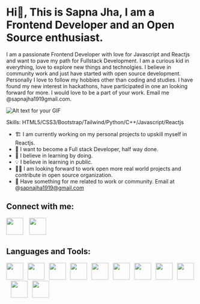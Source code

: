 # Hi👋, This is Sapna Jha, I am a Frontend Developer and an Open Source enthusiast. 

I am a passionate Frontend Developer with love for Javascript and Reactjs and want to pave my path for Fullstack Development. I am a curious kid in everything, love to explore new things and technolgies. I believe in community work and just have started with open source development. Personally I love to follow my hobbies other than coding and studies. I have found my new interest in hackathons, have participated in one an looking forward for more. I would love to be a part of your work. Email me @sapnajha1919gmail.com.

![Alt text for your GIF](/https://www.canva.com/design/DAFcEfhiYMw/Y6OORddS_MurNFw2Dv9W-w/watch?utm_content=DAFcEfhiYMw&utm_campaign=designshare&utm_medium=link2&utm_source=sharebutton".gif)

Skills: HTML5/CSS3/Bootstrap/Tailwind/Python/C++/Javascript/Reactjs

* 🏗️ I am currently working on my personal projects to upskill myself in Reactjs.
* 🏹 I want to become a Full stack Developer, half way done.
* 🤍 I believe in learning by doing.
* 💡 I believe in learning in public.
* 👯🏻 I am looking forward to work open more real world projects and contribute in open source organization.
* 💼 Have something for me related to work or community. Email at @sapnajha1919@gmail.com

## Connect with me: 

<a href="https://www.linkedin.com/in/sapna-jha-55287a233/"><img src="https://cdn-icons-png.flaticon.com/512/3536/3536505.png" width="45"></a>&nbsp;&nbsp;&nbsp; 
<a href="https://twitter.com/SapnaJ19"><img src="https://cdn-icons-png.flaticon.com/512/733/733579.png" width="45"></a>

## Languages and Tools:

<a href="https://twitter.com/SapnaJ19"><img src="https://cdn-icons-png.flaticon.com/512/174/174854.png" width="45"></a>&nbsp;&nbsp;
<a href="https://twitter.com/SapnaJ19"><img src="https://cdn-icons-png.flaticon.com/512/732/732190.png" width="45"></a>&nbsp;&nbsp;
<a href="https://twitter.com/SapnaJ19"><img src="https://cdn-icons-png.flaticon.com/512/6132/6132222.png" width="45"></a>&nbsp;&nbsp;
<a href="https://twitter.com/SapnaJ19"><img src="https://cdn-icons-png.flaticon.com/512/5968/5968350.png" width="45"></a>&nbsp;&nbsp;
<a href="https://twitter.com/SapnaJ19"><img src="https://cdn-icons-png.flaticon.com/512/5968/5968292.png" width="45"></a>&nbsp;&nbsp;
<a href="https://twitter.com/SapnaJ19"><img src="https://cdn-icons-png.flaticon.com/512/1126/1126012.png" width="45"></a>&nbsp;&nbsp;
<a href="https://twitter.com/SapnaJ19"><img src="https://cdn-icons-png.flaticon.com/512/4494/4494748.png" width="45"></a>&nbsp;&nbsp;
<a href="https://twitter.com/SapnaJ19"><img src="https://cdn-icons-png.flaticon.com/512/4926/4926624.png" width="45"></a>&nbsp;&nbsp;
<a href="https://twitter.com/SapnaJ19"><img src="https://cdn-icons-png.flaticon.com/512/5968/5968322.png" width="45"></a>&nbsp;&nbsp;
<a href="https://twitter.com/SapnaJ19"><img src="https://cdn-icons-png.flaticon.com/512/5968/5968672.png" width="45"></a>&nbsp;&nbsp;
<a href="https://twitter.com/SapnaJ19"><img src="https://cdn-icons-png.flaticon.com/512/906/906324.png" width="45"></a>&nbsp;&nbsp;
